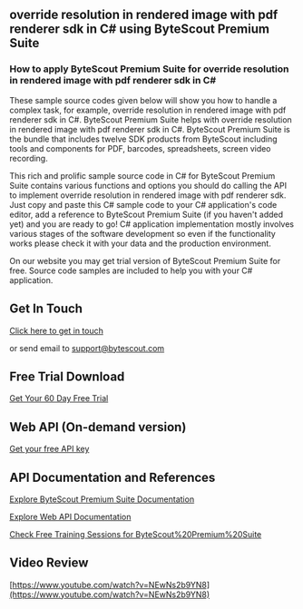 ## override resolution in rendered image with pdf renderer sdk in C# using ByteScout Premium Suite

### How to apply ByteScout Premium Suite for override resolution in rendered image with pdf renderer sdk in C#

These sample source codes given below will show you how to handle a complex task, for example, override resolution in rendered image with pdf renderer sdk in C#. ByteScout Premium Suite helps with override resolution in rendered image with pdf renderer sdk in C#. ByteScout Premium Suite is the bundle that includes twelve SDK products from ByteScout including tools and components for PDF, barcodes, spreadsheets, screen video recording.

This rich and prolific sample source code in C# for ByteScout Premium Suite contains various functions and options you should do calling the API to implement override resolution in rendered image with pdf renderer sdk.  Just copy and paste this C# sample code to your C# application's code editor, add a reference to ByteScout Premium Suite (if you haven't added yet) and you are ready to go! C# application implementation mostly involves various stages of the software development so even if the functionality works please check it with your data and the production environment.

On our website you may get trial version of ByteScout Premium Suite for free. Source code samples are included to help you with your C# application.

## Get In Touch

[Click here to get in touch](https://bytescout.zendesk.com/hc/en-us/requests/new?subject=ByteScout%20Premium%20Suite%20Question)

or send email to [support@bytescout.com](mailto:support@bytescout.com?subject=ByteScout%20Premium%20Suite%20Question) 

## Free Trial Download

[Get Your 60 Day Free Trial](https://bytescout.com/download/web-installer?utm_source=github-readme)

## Web API (On-demand version)

[Get your free API key](https://pdf.co/documentation/api?utm_source=github-readme)

## API Documentation and References

[Explore ByteScout Premium Suite Documentation](https://bytescout.com/documentation/index.html?utm_source=github-readme)

[Explore Web API Documentation](https://pdf.co/documentation/api?utm_source=github-readme)

[Check Free Training Sessions for ByteScout%20Premium%20Suite](https://academy.bytescout.com/)

## Video Review

[https://www.youtube.com/watch?v=NEwNs2b9YN8](https://www.youtube.com/watch?v=NEwNs2b9YN8)
